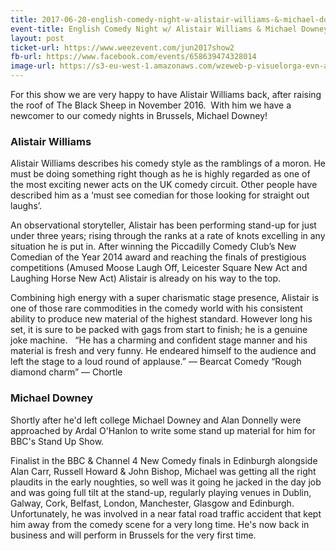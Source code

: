 ```yaml
---
title: 2017-06-20-english-comedy-night-w-alistair-williams-&-michael-downey
event-title: English Comedy Night w/ Alistair Williams & Michael Downey
layout: post
ticket-url: https://www.weezevent.com/jun2017show2
fb-url: https://www.facebook.com/events/658639474328014
image-url: https://s3-eu-west-1.amazonaws.com/wzeweb-p-visuelorga-evn-affiche-thumb/affiche_257269.thumb53700.1496653365.jpg
---
```

For this show we are very happy to have Alistair Williams back, after raising the roof of The Black Sheep in November 2016.  With him we have a newcomer to our comedy nights in Brussels, Michael Downey!
### Alistair Williams
Alistair Williams describes his comedy style as the ramblings of a moron. He must be doing something right though as he is highly regarded as one of the most exciting newer acts on the UK comedy circuit. Other people have described him as a ‘must see comedian for those looking for straight out laughs’.

An observational storyteller, Alistair has been performing stand-up for just under three years; rising through the ranks at a rate of knots excelling in any situation he is put in. After winning the Piccadilly Comedy Club’s New Comedian of the Year 2014 award and reaching the finals of prestigious competitions (Amused Moose Laugh Off, Leicester Square New Act and Laughing Horse New Act) Alistair is already on his way to the top.

Combining high energy with a super charismatic stage presence, Alistair is one of those rare commodities in the comedy world with his consistent ability to produce new material of the highest standard. However long his set, it is sure to be packed with gags from start to finish; he is a genuine joke machine.
 
“He has a charming and confident stage manner and his material is fresh and very funny. He endeared himself to the audience and left the stage to a loud round of applause.” &mdash; Bearcat Comedy
“Rough diamond charm” &mdash; Chortle

### Michael Downey
Shortly after he'd left college Michael Downey and Alan Donnelly were approached by Ardal O'Hanlon to write some stand up material for him for BBC's Stand Up Show.

Finalist in the BBC & Channel 4 New Comedy finals in Edinburgh alongside Alan Carr, Russell Howard & John Bishop, Michael was getting all the right plaudits in the early noughties, so well was it going he jacked in the day job and was going full tilt at the stand-up, regularly playing venues in Dublin, Galway, Cork, Belfast, London, Manchester, Glasgow and Edinburgh.  
Unfortunately, he was involved in a near fatal road traffic accident that kept him away from the comedy scene for a very long time. He's now back in business and will perform in Brussels for the very first time.